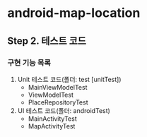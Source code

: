 # android-map-location
## Step 2. 테스트 코드
### 구현 기능 목록

1. Unit 테스트 코드(폴더: test [unitTest])
   - MainViewModelTest
   - ViewModelTest
   - PlaceRepositoryTest
2. UI 테스트 코드(폴더: androidTest)
   - MainActivityTest
   - MapActivityTest